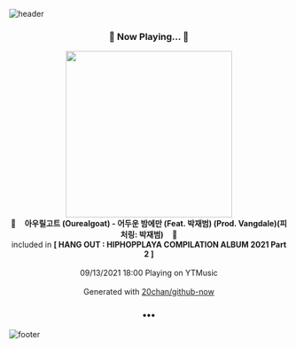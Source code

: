 ![header](https://capsule-render.vercel.app/api?type=wave&height=170&section=header&text=Hi.%20I'm%20SHIFT&fontColor=090707&fontAlignX=45&fontAlignY=65&fontSize=100)

<h3 align="center">🎵 Now Playing... 🎵</h3>
<p align="center">
  <a href="https://music.youtube.com/watch?v=RLrQ_pH20bU">
    <img width="300" src="https://lh3.googleusercontent.com/EeqYn5zaryBUDlI696rlpgQrsFvzJHSvT1_OvPY3oq3cMG5Od5R6OnBU4hRvVXPux-asomLpfY_gjcbq">
  </a>
  <br>
  🎵&nbsp&nbsp&nbsp <b>아우릴고트 (Ourealgoat) - 어두운 밤에만 (Feat. 박재범) (Prod. Vangdale)(피처링: 박재범)</b> &nbsp&nbsp&nbsp🎵
  <br>
  included in <b>[ HANG OUT : HIPHOPPLAYA COMPILATION ALBUM 2021 Part 2 ]</b>
  
  <br />
  <br />
  09/13/2021 18:00 Playing on YTMusic
  <br />
  <br />
  Generated with <a href="https://github.com/20chan/github-now">20chan/github-now</a>
</p>

<h3 align="center">•••</h3>

![footer](https://capsule-render.vercel.app/api?type=wave&height=150&section=footer)
